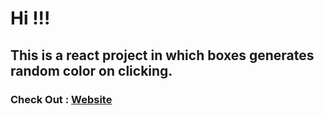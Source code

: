 # Hi !!!

## This is a react project in which boxes generates random color on clicking.

### Check Out : [Website](https://random-color-generator-game.netlify.app/)
